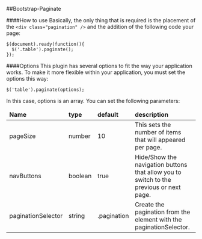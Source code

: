 ##Bootstrap-Paginate

####How to use
Basically, the only thing that is required is the placement of the `<div class="pagination" />` and the addition of the following code your page:<br/>

    $(document).ready(function(){
      $('.table').paginate();
    });

####Options
This plugin has several options to fit the way your application works. To make it more flexible within your application, you must set the options this way:

    $('table').paginate(options);

In this case, options is an array. You can set the following parameters:

<table>
  <thead>
    <tr>
      <td>
        <b>Name</b>
      </td>
      <td>
        <b>type</b>
      </td>
      <td>
        <b>default</b>
      </td>
      <td>
        <b>description</b>
      </td>
    </tr>
  </thead>
  <tbody>
    <tr>
      <td>
        pageSize
      </td>
      <td>
        number
      </td>
      <td>
        10
      </td>
      <td>
        This sets the number of items that will appeared per page.
      </td>
    </tr>
      <tr>
      <td>
        navButtons
      </td>
      <td>
        boolean
      </td>
      <td>
        true
      </td>
      <td>
        Hide/Show the navigation buttons that allow you to switch to the previous or next page.
      </td>
    </tr>
    <tr>
      <td>
        paginationSelector
      </td>
      <td>
        string
      </td>
      <td>
        .pagination
      </td>
      <td>
        Create the pagination from the element with the paginationSelector.
      </td>
    </tr>
  </tbody>
</table>
